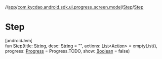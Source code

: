 //[app](../../../index.md)/[com.kycdao.android.sdk.ui.progress_screen.model](../index.md)/[Step](index.md)/[Step](-step.md)

# Step

[androidJvm]\
fun [Step](-step.md)(title: [String](https://kotlinlang.org/api/latest/jvm/stdlib/kotlin/-string/index.html), desc: [String](https://kotlinlang.org/api/latest/jvm/stdlib/kotlin/-string/index.html) = &quot;&quot;, actions: [List](https://kotlinlang.org/api/latest/jvm/stdlib/kotlin.collections/-list/index.html)&lt;[Action](../-action/index.md)&gt; = emptyList(), progress: [Progress](../-progress/index.md) = Progress.TODO, show: [Boolean](https://kotlinlang.org/api/latest/jvm/stdlib/kotlin/-boolean/index.html) = false)
